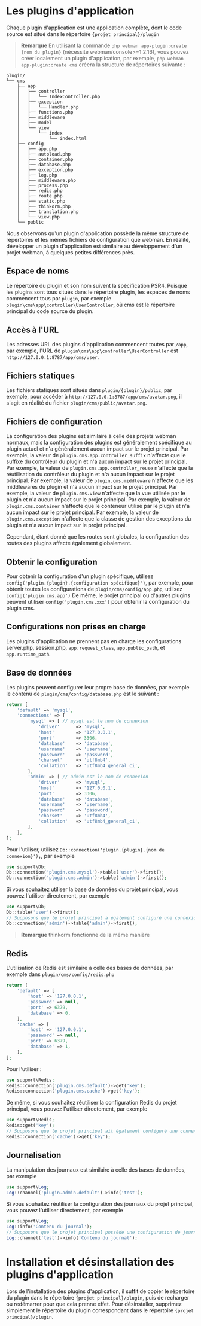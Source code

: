 # Les plugins d'application
Chaque plugin d'application est une application complète, dont le code source est situé dans le répertoire `{projet principal}/plugin`

> **Remarque**
> En utilisant la commande `php webman app-plugin:create {nom du plugin}` (nécessite webman/console>=1.2.16), vous pouvez créer localement un plugin d'application,
> par exemple, `php webman app-plugin:create cms` créera la structure de répertoires suivante :

```
plugin/
└── cms
    ├── app
    │   ├── controller
    │   │   └── IndexController.php
    │   ├── exception
    │   │   └── Handler.php
    │   ├── functions.php
    │   ├── middleware
    │   ├── model
    │   └── view
    │       └── index
    │           └── index.html
    ├── config
    │   ├── app.php
    │   ├── autoload.php
    │   ├── container.php
    │   ├── database.php
    │   ├── exception.php
    │   ├── log.php
    │   ├── middleware.php
    │   ├── process.php
    │   ├── redis.php
    │   ├── route.php
    │   ├── static.php
    │   ├── thinkorm.php
    │   ├── translation.php
    │   └── view.php
    └── public
```

Nous observons qu'un plugin d'application possède la même structure de répertoires et les mêmes fichiers de configuration que webman. En réalité, développer un plugin d'application est similaire au développement d'un projet webman, à quelques petites différences près.

## Espace de noms
Le répertoire du plugin et son nom suivent la spécification PSR4. Puisque les plugins sont tous situés dans le répertoire plugin, les espaces de noms commencent tous par `plugin`, par exemple `plugin\cms\app\controller\UserController`, où cms est le répertoire principal du code source du plugin.

## Accès à l'URL
Les adresses URL des plugins d'application commencent toutes par `/app`, par exemple, l'URL de `plugin\cms\app\controller\UserController` est `http://127.0.0.1:8787/app/cms/user`.

## Fichiers statiques
Les fichiers statiques sont situés dans `plugin/{plugin}/public`, par exemple, pour accéder à `http://127.0.0.1:8787/app/cms/avatar.png`, il s'agit en réalité du fichier `plugin/cms/public/avatar.png`.

## Fichiers de configuration
La configuration des plugins est similaire à celle des projets webman normaux, mais la configuration des plugins est généralement spécifique au plugin actuel et n'a généralement aucun impact sur le projet principal.
Par exemple, la valeur de `plugin.cms.app.controller_suffix` n'affecte que le suffixe du contrôleur du plugin et n'a aucun impact sur le projet principal.
Par exemple, la valeur de `plugin.cms.app.controller_reuse` n'affecte que la réutilisation du contrôleur du plugin et n'a aucun impact sur le projet principal.
Par exemple, la valeur de `plugin.cms.middleware` n'affecte que les middlewares du plugin et n'a aucun impact sur le projet principal.
Par exemple, la valeur de `plugin.cms.view` n'affecte que la vue utilisée par le plugin et n'a aucun impact sur le projet principal.
Par exemple, la valeur de `plugin.cms.container` n'affecte que le conteneur utilisé par le plugin et n'a aucun impact sur le projet principal.
Par exemple, la valeur de `plugin.cms.exception` n'affecte que la classe de gestion des exceptions du plugin et n'a aucun impact sur le projet principal.

Cependant, étant donné que les routes sont globales, la configuration des routes des plugins affecte également globalement.

## Obtenir la configuration
Pour obtenir la configuration d'un plugin spécifique, utilisez `config('plugin.{plugin}.{configuration spécifique}')`, par exemple, pour obtenir toutes les configurations de `plugin/cms/config/app.php`, utilisez `config('plugin.cms.app')`
De même, le projet principal ou d'autres plugins peuvent utiliser `config('plugin.cms.xxx')` pour obtenir la configuration du plugin cms.

## Configurations non prises en charge
Les plugins d'application ne prennent pas en charge les configurations server.php, session.php, `app.request_class`, `app.public_path`, et `app.runtime_path`.

## Base de données
Les plugins peuvent configurer leur propre base de données, par exemple le contenu de `plugin/cms/config/database.php` est le suivant :
```php
return [
    'default' => 'mysql',
    'connections' => [
        'mysql' => [ // mysql est le nom de connexion
            'driver'      => 'mysql',
            'host'        => '127.0.0.1',
            'port'        => 3306,
            'database'    => 'database',
            'username'    => 'username',
            'password'    => 'password',
            'charset'     => 'utf8mb4',
            'collation'   => 'utf8mb4_general_ci',
        ],
        'admin' => [ // admin est le nom de connexion
            'driver'      => 'mysql',
            'host'        => '127.0.0.1',
            'port'        => 3306,
            'database'    => 'database',
            'username'    => 'username',
            'password'    => 'password',
            'charset'     => 'utf8mb4',
            'collation'   => 'utf8mb4_general_ci',
        ],
    ],
];
```
Pour l'utiliser, utilisez `Db::connection('plugin.{plugin}.{nom de connexion}');`, par exemple
```php
use support\Db;
Db::connection('plugin.cms.mysql')->table('user')->first();
Db::connection('plugin.cms.admin')->table('admin')->first();
```

Si vous souhaitez utiliser la base de données du projet principal, vous pouvez l'utiliser directement, par exemple
```php
use support\Db;
Db::table('user')->first();
// Supposons que le projet principal a également configuré une connexion admin
Db::connection('admin')->table('admin')->first();
```

> **Remarque**
> thinkorm fonctionne de la même manière

## Redis
L'utilisation de Redis est similaire à celle des bases de données, par exemple dans `plugin/cms/config/redis.php`
```php
return [
    'default' => [
        'host' => '127.0.0.1',
        'password' => null,
        'port' => 6379,
        'database' => 0,
    ],
    'cache' => [
        'host' => '127.0.0.1',
        'password' => null,
        'port' => 6379,
        'database' => 1,
    ],
];
```
Pour l'utiliser :
```php
use support\Redis;
Redis::connection('plugin.cms.default')->get('key');
Redis::connection('plugin.cms.cache')->get('key');
```

De même, si vous souhaitez réutiliser la configuration Redis du projet principal, vous pouvez l'utiliser directement, par exemple
```php
use support\Redis;
Redis::get('key');
// Supposons que le projet principal ait également configuré une connexion cache
Redis::connection('cache')->get('key');
```

## Journalisation
La manipulation des journaux est similaire à celle des bases de données, par exemple
```php
use support\Log;
Log::channel('plugin.admin.default')->info('test');
```

Si vous souhaitez réutiliser la configuration des journaux du projet principal, vous pouvez l'utiliser directement, par exemple
```php
use support\Log;
Log::info('Contenu du journal');
// Supposons que le projet principal possède une configuration de journal test
Log::channel('test')->info('Contenu du journal');
```

# Installation et désinstallation des plugins d'application
Lors de l'installation des plugins d'application, il suffit de copier le répertoire du plugin dans le répertoire `{projet principal}/plugin`, puis de recharger ou redémarrer pour que cela prenne effet.
Pour désinstaller, supprimez simplement le répertoire du plugin correspondant dans le répertoire `{projet principal}/plugin`.
